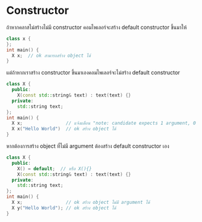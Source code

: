 # Constructor

ถ้าหากคลาสไม่สร้างไม่มี constructor คอมไพเลอร์จะสร้าง default constructor ขึ้นมาให้   
```c++
class x {
};
int main() {
  X x;  // ok สามารถสร้าง object ได้
}
```
แต่ถ้าหากเราสร้าง constructor ขึ้นมาเองคอมไพเลอร์จะไม่สร้าง default constructor   
```c++
class X {
  public:
    X(const std::string& text) : text(text) {}
  private:
    std::string text;
};
int main() {
  X x;                // แจ้งแตือน "note: candidate expects 1 argument, 0 provided"
  X x("Hello World")  // ok สร้าง object ได้
}
```
หากต้องการสร้าง object ที่ไม่มี argument ต้องสร้าง default constructor เอง   
```c++
class X {
  public:
    X() = default;  // หรือ X(){}
    X(const std::string& text) : text(text) {}
  private:
    std::string text;
};
int main() {
  X x;                // ok สร้าง object ไม่มี argument ได้
  X y("Hello World"); // ok สร้าง object ได้
}
```

